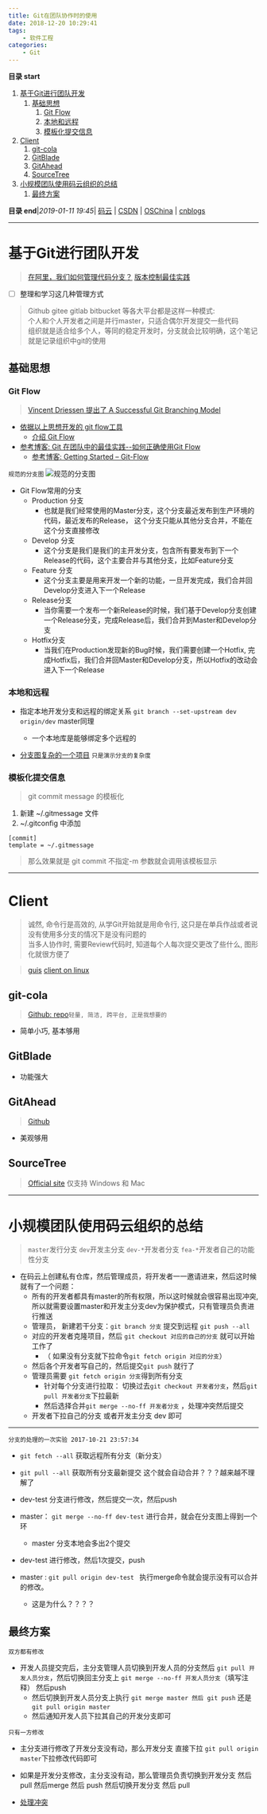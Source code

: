 ```yaml
---
title: Git在团队协作时的使用
date: 2018-12-20 10:29:41
tags: 
    - 软件工程
categories: 
    - Git
---
```


**目录 start**
 
1. [基于Git进行团队开发](#基于git进行团队开发)
    1. [基础思想](#基础思想)
        1. [Git Flow](#git-flow)
        1. [本地和远程](#本地和远程)
        1. [模板化提交信息](#模板化提交信息)
1. [Client](#client)
    1. [git-cola](#git-cola)
    1. [GitBlade](#gitblade)
    1. [GitAhead](#gitahead)
    1. [SourceTree](#sourcetree)
1. [小规模团队使用码云组织的总结](#小规模团队使用码云组织的总结)
    1. [最终方案](#最终方案)

**目录 end**|_2019-01-11 19:45_| [码云](https://gitee.com/gin9) | [CSDN](http://blog.csdn.net/kcp606) | [OSChina](https://my.oschina.net/kcp1104) | [cnblogs](http://www.cnblogs.com/kuangcp)
****************************************

# 基于Git进行团队开发
> [在阿里，我们如何管理代码分支？](https://blog.csdn.net/maoreyou/article/details/79877829)
> [版本控制最佳实践](https://www.git-tower.com/blog/version-control-best-practices/)

- [ ] 整理和学习这几种管理方式

> Github gitee gitlab bitbucket 等各大平台都是这样一种模式:   
> 个人和个人开发者之间是并行master，只适合偶尔开发提交一些代码  
> 组织就是适合给多个人，等同的稳定开发时，分支就会比较明确，这个笔记就是记录组织中git的使用

## 基础思想
### Git Flow
> [Vincent Driessen 提出了 A Successful Git Branching Model](http://nvie.com/posts/a-successful-git-branching-model/)

- [依据以上思想开发的 git flow工具](https://github.com/nvie/gitflow)
    - [介绍 Git Flow](https://datasift.github.io/gitflow/IntroducingGitFlow.html)
- [参考博客:  Git 在团队中的最佳实践--如何正确使用Git Flow](http://www.cnblogs.com/cnblogsfans/p/5075073.html)
    - [参考博客: Getting Started – Git-Flow](https://yakiloo.com/getting-started-git-flow/)

`规范的分支图`
![规范的分支图](https://raw.githubusercontent.com/Kuangcp/ImageRepos/master/Tech/Git/git-team-model.png)

- Git Flow常用的分支
    - Production 分支
        - 也就是我们经常使用的Master分支，这个分支最近发布到生产环境的代码，最近发布的Release， 这个分支只能从其他分支合并，不能在这个分支直接修改
    - Develop 分支
        - 这个分支是我们是我们的主开发分支，包含所有要发布到下一个Release的代码，这个主要合并与其他分支，比如Feature分支
    - Feature 分支
        - 这个分支主要是用来开发一个新的功能，一旦开发完成，我们合并回Develop分支进入下一个Release
    - Release分支
        - 当你需要一个发布一个新Release的时候，我们基于Develop分支创建一个Release分支，完成Release后，我们合并到Master和Develop分支
    - Hotfix分支
        - 当我们在Production发现新的Bug时候，我们需要创建一个Hotfix, 完成Hotfix后，我们合并回Master和Develop分支，所以Hotfix的改动会进入下一个Release

### 本地和远程
- 指定本地开发分支和远程的绑定关系 `git branch --set-upstream dev origin/dev` master同理
    - 一个本地库是能够绑定多个远程的

- [分支图复杂的一个项目](https://github.com/Netflix/eureka/network) `只是演示分支的复杂度`

### 模板化提交信息
> git commit message 的模板化

1. 新建 ~/.gitmessage 文件
2. ~/.gitconfig 中添加
```
[commit]
template = ~/.gitmessage
```

> 那么效果就是 git commit 不指定-m 参数就会调用该模板显示

*******************************

# Client
> 诚然, 命令行是高效的, 从学Git开始就是用命令行, 这只是在单兵作战或者说没有使用多分支的情况下是没有问题的  
> 当多人协作时, 需要Review代码时, 知道每个人每次提交更改了些什么, 图形化就很方便了

> [guis](https://git-scm.com/downloads/guis)
> [client on linux ](https://unix.stackexchange.com/questions/144100/is-there-a-usable-gui-front-end-to-git-on-linux)

## git-cola
> [Github: repo](https://github.com/git-cola/git-cola)`轻量, 简洁, 跨平台, 正是我想要的`

- 简单小巧, 基本够用

## GitBlade

- 功能强大

## GitAhead
> [Github](https://github.com/gitahead/gitahead) 

- 美观够用

## SourceTree
> [Official site](https://sourcetreeapp.com) 仅支持 Windows 和 Mac

*******************

# 小规模团队使用码云组织的总结
> `master`发行分支 `dev`开发主分支 `dev-*`开发者分支 `fea-*`开发者自己的功能性分支

- 在码云上创建私有仓库，然后管理成员，将开发者一一邀请进来，然后这时候就有了一个问题：
    - 所有的开发者都具有master的所有权限，所以这时候就会很容易出现冲突,所以就需要设置master和开发主分支dev为保护模式，只有管理员负责进行推送
    - 管理员， 新建若干分支：`git branch 分支` 提交到远程 `git push --all` 
    - 对应的开发者克隆项目，然后 `git checkout 对应的自己的分支` 就可以开始工作了 
        - （ 如果没有分支就下拉命令`git fetch origin 对应的分支`）
    - 然后各个开发者写自己的，然后提交`git push` 就行了
    - 管理员需要 `git fetch origin 分支`得到所有分支
        - 针对每个分支进行拉取： 切换过去`git checkout 开发者分支`，然后`git pull 开发者分支`下拉最新
        - 然后选择合并`git merge --no-ff 开发者分支` ，处理冲突然后提交
    - 开发者下拉自己的分支 或者开发主分支 dev 即可

********

`分支的处理的一次实验 2017-10-21 23:57:34`
- `git fetch --all` 获取远程所有分支（新分支）
- `git pull --all` 获取所有分支最新提交 这个就会自动合并？？？越来越不理解了

- dev-test 分支进行修改，然后提交一次，然后push 
- master： `git merge --no-ff dev-test` 进行合并，就会在分支图上得到一个环
    - master 分支本地会多出2个提交

- dev-test 进行修改，然后1次提交，push
- master : `git pull origin dev-test ` 执行merge命令就会提示没有可以合并的修改。
    - 这是为什么？？？？


## 最终方案
`双方都有修改`
- 开发人员提交完后，主分支管理人员切换到开发人员的分支然后 `git pull 开发人员分支`，然后切换回主分支上 `git merge --no-ff 开发人员分支`（填写注释） 然后push
    - 然后切换到开发人员分支上执行 `git merge master 然后 git push` 还是`git pull origin master`
    - 然后通知开发人员下拉其自己的开发分支即可

`只有一方修改`
- 主分支进行修改了开发分支没有动，那么开发分支 直接下拉 `git pull origin master`下拉修改代码即可
- 如果是开发分支修改，主分支没有动，那么管理员负责切换到开发分支 然后pull 然后merge 然后 push 然后切换开发分支 然后 pull 

- [处理冲突](http://blog.jobbole.com/97911/)

